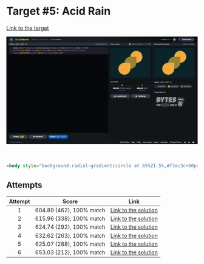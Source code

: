 # Target #5: Acid Rain

[Link to the target](https://cssbattle.dev/play/5)

![img](src/images/005_acid-rain.png)

<br>

```html
<body style="background:radial-gradient(circle at 65%21.5%,#f3ac3c+60px,#0000+0) #0b2429"text=998235><p style="width:120;height:120;background:#f3ac3c;border-radius:50%0+50%50%;margin:150+72;box-shadow:64q -64q">
```


## Attempts
| Attempt | Score | Link |
|:-:|:-:|:-:|
| 1 | 604.89 {462}, 100% match | [Link to the solution](/001-pilot-battle/src/html/005_acid-rain_attempt-01.html) |
| 2 | 615.96 {338}, 100% match | [Link to the solution](/001-pilot-battle/src/html/005_acid-rain_attempt-02.html) |
| 3 | 624.74 {292}, 100% match | [Link to the solution](/001-pilot-battle/src/html/005_acid-rain_attempt-03.html) |
| 4 | 632.62 {263}, 100% match | [Link to the solution](/001-pilot-battle/src/html/005_acid-rain_attempt-04.html) |
| 5 | 625.07 {288}, 100% match | [Link to the solution](/001-pilot-battle/src/html/005_acid-rain_attempt-05.html) |
| 6 | 653.03 {212}, 100% match | [Link to the solution](/001-pilot-battle/src/html/005_acid-rain_attempt-06.html) |
